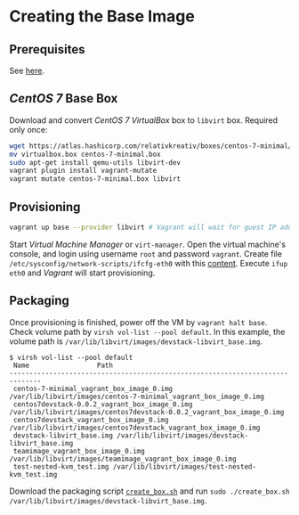 # Creating the Base Image

## Prerequisites
See [here](README.md).

## *CentOS 7* Base Box
Download and convert *CentOS 7* *VirtualBox* box to `libvirt` box. Required only once:
```bash
wget https://atlas.hashicorp.com/relativkreativ/boxes/centos-7-minimal/versions/1.0.3/providers/virtualbox.box
mv virtualbox.box centos-7-minimal.box
sudo apt-get install qemu-utils libvirt-dev
vagrant plugin install vagrant-mutate
vagrant mutate centos-7-minimal.box libvirt
```

## Provisioning
```bash
vagrant up base --provider libvirt # Vagrant will wait for guest IP address
```

Start *Virtual Machine Manager* or `virt-manager`. Open the virtual machine's console, and login using username `root` and password `vagrant`. Create file `/etc/sysconfig/network-scripts/ifcfg-eth0` with this [content](conf/ifcfg-eth0). Execute `ifup eth0` and *Vagrant* will start provisioning.

## Packaging
Once provisioning is finished, power off the VM by `vagrant halt base`. Check volume path by `virsh vol-list --pool default`. In this example, the volume path is `/var/lib/libvirt/images/devstack-libvirt_base.img`.

```
$ virsh vol-list --pool default
 Name                 Path
------------------------------------------------------------------------------
 centos-7-minimal_vagrant_box_image_0.img /var/lib/libvirt/images/centos-7-minimal_vagrant_box_image_0.img
 centos7devstack-0.0.2_vagrant_box_image_0.img /var/lib/libvirt/images/centos7devstack-0.0.2_vagrant_box_image_0.img
 centos7devstack_vagrant_box_image_0.img /var/lib/libvirt/images/centos7devstack_vagrant_box_image_0.img
 devstack-libvirt_base.img /var/lib/libvirt/images/devstack-libvirt_base.img
 teamimage_vagrant_box_image_0.img /var/lib/libvirt/images/teamimage_vagrant_box_image_0.img
 test-nested-kvm_test.img /var/lib/libvirt/images/test-nested-kvm_test.img
```

Download the packaging script [`create_box.sh`](https://github.com/pradels/vagrant-libvirt/blob/master/tools/create_box.sh) and run `sudo ./create_box.sh /var/lib/libvirt/images/devstack-libvirt_base.img`.
